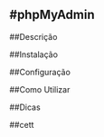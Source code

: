 #phpMyAdmin
----------------------------------------------
##Descrição

##Instalação

##Configuração

##Como Utilizar

##Dicas

##cett